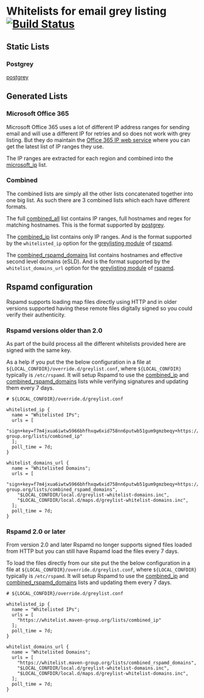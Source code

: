 # Whitelists for email grey listing [![Build Status](https://github.com/griff/whitelist/workflows/Build%20and%20deploy/badge.svg)](https://github.com/griff/whitelist/actions?query=branch%3Amaster+workflow%3A%22Build+and+deploy%22)


## Static Lists

### Postgrey

[postgrey][postgrey]

## Generated Lists

### Microsoft Office 365

Microsoft Office 365 uses a lot of different IP address ranges for sending email
and will use a different IP for retries and so does not work with grey listing.
But they do maintain the [Office 365 IP web service][Office 365 IP web service]
where you can get the latest list of IP ranges they use.


The IP ranges are extracted for each region and combined into the
[microsoft_ip][microsoft_ip] list.



### Combined

The combined lists are simply all the other lists concatenated together into
one big list. As such there are 3 combined lists which each have different
formats.

The full [combined_all][combined_all]
list contains IP ranges, full hostnames and regex for matching hostnames. This
is the format supported by [postgrey][postgrey].

The [combined_ip][combined_ip] list
contains only IP ranges. And is the format supported by the `whitelisted_ip`
option for the [greylisting module][rspamd-greylisting] of [rspamd][rspamd].

The [combined_rspamd_domains][combined_rspamd_domains]
list contains hostnames and effective second level domains (eSLD). And is the
format supported by the `whitelist_domains_url` option for the
[greylisting module][rspamd-greylisting] of [rspamd][rspamd].



## Rspamd configuration

Rspamd supports loading map files directly using HTTP and in older versions
supported having these remote files digitally signed so you could verify their
authenticity.

### Rspamd versions older than 2.0

As part of the build process all the different whitelists
provided here are signed with the same key.

As a help if you put the the below configuration in a file at
`${LOCAL_CONFDIR}/override.d/greylist.conf`, where `${LOCAL_CONFDIR}` typically
is `/etc/rspamd`. It will setup Rspamd to use the [combined_ip][combined_ip] and
[combined_rspamd_domains][combined_rspamd_domains] lists while verifying
signatures and updating them every 7 days.

```
# ${LOCAL_CONFDIR}/override.d/greylist.conf

whitelisted_ip {
  name = "Whitelisted IPs";
  urls = [
    "sign+key=f7m4jxua6iwtw5966bhfhxqw6xid758nn6putwb51gum9gmzbeqy+https://whitelist.maven-group.org/lists/combined_ip"
  ];
  poll_time = 7d;
}

whitelist_domains_url {
  name = "Whitelisted Domains";
  urls = [
    "sign+key=f7m4jxua6iwtw5966bhfhxqw6xid758nn6putwb51gum9gmzbeqy+https://whitelist.maven-group.org/lists/combined_rspamd_domains",
    "$LOCAL_CONFDIR/local.d/greylist-whitelist-domains.inc",
    "$LOCAL_CONFDIR/local.d/maps.d/greylist-whitelist-domains.inc",
  ];
  poll_time = 7d;
}

```


### Rspamd 2.0 or later

From version 2.0 and later Rspamd no longer supports signed files loaded from
HTTP but you can still have Rspamd load the files every 7 days.

To load the files directly from our site put the the below configuration in a
file at `${LOCAL_CONFDIR}/override.d/greylist.conf`, where `${LOCAL_CONFDIR}`
typically is `/etc/rspamd`. It will setup Rspamd to use the
[combined_ip][combined_ip] and
[combined_rspamd_domains][combined_rspamd_domains] lists and updating them
every 7 days.


```
# ${LOCAL_CONFDIR}/override.d/greylist.conf

whitelisted_ip {
  name = "Whitelisted IPs";
  urls = [
    "https://whitelist.maven-group.org/lists/combined_ip"
  ];
  poll_time = 7d;
}

whitelist_domains_url {
  name = "Whitelisted Domains";
  urls = [
    "https://whitelist.maven-group.org/lists/combined_rspamd_domains",
    "$LOCAL_CONFDIR/local.d/greylist-whitelist-domains.inc",
    "$LOCAL_CONFDIR/local.d/maps.d/greylist-whitelist-domains.inc",
  ];
  poll_time = 7d;
}

```

[Office 365 IP web service]: https://docs.microsoft.com/en-us/office365/enterprise/office-365-ip-web-service
[postgrey]: http://postgrey.schweikert.ch
[rspamd]: https://www.rspamd.com/
[rspamd-greylisting]: https://www.rspamd.com/doc/modules/greylisting.html
[microsoft_ip]: https://whitelist.maven-group.org/lists/microsoft_ip
[combined_all]: https://whitelist.maven-group.org/lists/combined_all
[combined_ip]: https://whitelist.maven-group.org/lists/combined_ip
[combined_rspamd_domains]: https://whitelist.maven-group.org/lists/combined_rspamd_domains